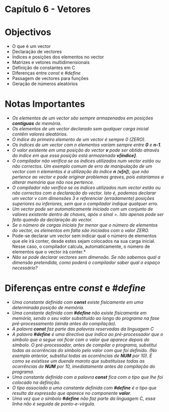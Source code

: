 Capítulo 6 - Vetores
============================================================

# Objectivos

* O que é um vector
* Declaração de vectores
* Índices e posições dos elementos no vector
* Matrizes e vetores multidimensionais
* Definição de constantes em C
* Diferenças entre *const* e *#define*
* Passagem de vectores para funções
* Geração de números aleatórios

# Notas Importantes

* *Os elementos de um vector são sempre armazenados em posições **contíguas** de memória.*
* *Os elementos de um vector declarado sem qualquer carga inicial contêm valores aleatórios.*
* *O índice do primeiro elemento de um vector é sempre 0 (ZERO).*
* *Os índices de um vector com n elementos variam sempre entre **0** e **n-1**.*
* *O valor existente em uma posição do vector **v** pode ser obtido através do índice em que essa posição está
  armazenada **v[índice]**.*
* *O compilador não verifica se os índices utilizados num vector estão ou não correctos. Um exemplo comum de erro de
  manipulação de um vector com n elementos é a utilização do índice **n** (**v[n]**), que não pertence ao vector e pode
  originar problemas graves, pois estaríamos a alterar memória que não nos pertence.*
* *O compilador não verifica se os índices utilizados num vector estão ou não correctos com a declaração do vector. Isto
  é, podemos declarar um vector v com dimensões 3 e referenciar (erradamente) posições superiores ou inferiores, sem que
  o compilador indique qualquer erro.*
* *Um vector pode ser automaticamente iniciado com um conjunto de valores existente dentro de chaves, após o
  sinal =. Isto apenas pode ser feito quando da declaração do vector.*
* *Se o número de cargas iniciais for menor que o número de elementos do vector, os elementos em falta são iniciados com
  o valor ZERO.*
* Pode-se declarar um vector sem indicar qual o número de elementos que ele irá conter, desde estes sejam colocados na
  sua carga inicial. Nesse caso, o compilador calcula, automaticamente, o número de elementos que o vector irá conter.*
* *Não se pode declarar vectores sem dimensão. Se não sabemos qual a dimensão pretendida, como poderá o compilador saber
  qual o espaço necessário?*

# Diferenças entre *const* e *#define*

* *Uma constante definida com **const** existe fisicamente em uma determinada posição de memória.*
* *Uma constante definida com **#define** não existe fisicamente em memória, sendo o seu valor substituído ao longo do
  programa na fase pré-processamento (ainda antes da compilação).*
* *A palavra **const** faz parte das palavras reservadas da linguagem C*
* *A palavra **#define** é uma directiva que indica ao pré-processador que o símbolo que a segue vai ficar com o valor
  que aparece depois do símbolo. O pré-processador, antes de compilar o programa, substitui todas as ocorrências do
  símbolo pelo valor com que foi definido. (No exemplo anterior, substitui todas as ocorrências de **NUM** por 10). É
  como se existisse um duende maroto que substituísse todas as ocorrências de **NUM** por 10, imediatamente antes da
  compilação do programa.*
* *Uma constante definida com a palavra **const** fica com o tipo que lhe foi colocado na definição.*
* *O tipo associado a uma constante definida com **#define** é o tipo que resulta da expressão que aparece no
  componente **valor**.*
* *Uma vez que o símbolo **#define** não faz parte da linguagem C, essa linha não é seguida de ponto-e-vírgula.*
